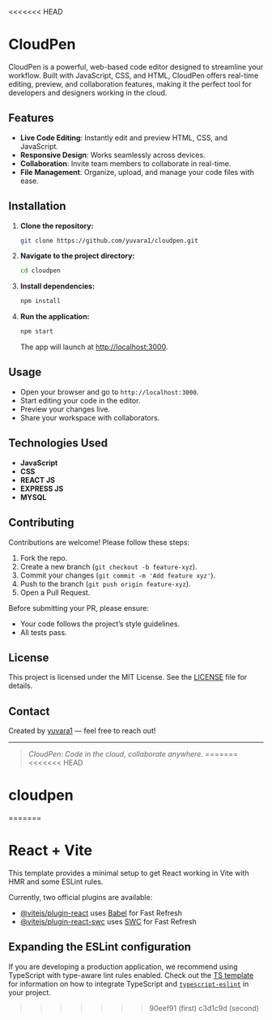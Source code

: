 <<<<<<< HEAD
# CloudPen

CloudPen is a powerful, web-based code editor designed to streamline your workflow. Built with JavaScript, CSS, and HTML, CloudPen offers real-time editing, preview, and collaboration features, making it the perfect tool for developers and designers working in the cloud.

## Features

- **Live Code Editing**: Instantly edit and preview HTML, CSS, and JavaScript.
- **Responsive Design**: Works seamlessly across devices.
- **Collaboration**: Invite team members to collaborate in real-time.
- **File Management**: Organize, upload, and manage your code files with ease.

## Installation

1. **Clone the repository:**
   ```bash
   git clone https://github.com/yuvara1/cloudpen.git
   ```
2. **Navigate to the project directory:**
   ```bash
   cd cloudpen
   ```
3. **Install dependencies:**
   ```bash
   npm install
   ```
4. **Run the application:**
   ```bash
   npm start
   ```
   The app will launch at [http://localhost:3000](http://localhost:3000).

## Usage

- Open your browser and go to `http://localhost:3000`.
- Start editing your code in the editor.
- Preview your changes live.
- Share your workspace with collaborators.

## Technologies Used

- **JavaScript**
- **CSS**
- **REACT JS**
- **EXPRESS JS**
- **MYSQL**

## Contributing

Contributions are welcome! Please follow these steps:

1. Fork the repo.
2. Create a new branch (`git checkout -b feature-xyz`).
3. Commit your changes (`git commit -m 'Add feature xyz'`).
4. Push to the branch (`git push origin feature-xyz`).
5. Open a Pull Request.

Before submitting your PR, please ensure:
- Your code follows the project’s style guidelines.
- All tests pass.

## License

This project is licensed under the MIT License. See the [LICENSE](LICENSE) file for details.

## Contact

Created by [yuvara1](https://github.com/yuvara1) — feel free to reach out!

---

> _CloudPen: Code in the cloud, collaborate anywhere._
=======
<<<<<<< HEAD
# cloudpen
=======
# React + Vite

This template provides a minimal setup to get React working in Vite with HMR and some ESLint rules.

Currently, two official plugins are available:

- [@vitejs/plugin-react](https://github.com/vitejs/vite-plugin-react/blob/main/packages/plugin-react) uses [Babel](https://babeljs.io/) for Fast Refresh
- [@vitejs/plugin-react-swc](https://github.com/vitejs/vite-plugin-react/blob/main/packages/plugin-react-swc) uses [SWC](https://swc.rs/) for Fast Refresh

## Expanding the ESLint configuration

If you are developing a production application, we recommend using TypeScript with type-aware lint rules enabled. Check out the [TS template](https://github.com/vitejs/vite/tree/main/packages/create-vite/template-react-ts) for information on how to integrate TypeScript and [`typescript-eslint`](https://typescript-eslint.io) in your project.
>>>>>>> 90eef91 (first)
>>>>>>> c3d1c9d (second)
